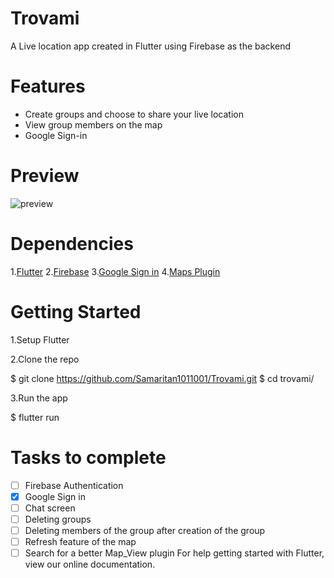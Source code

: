 # Trovami

A Live location app created in Flutter using Firebase as the backend 


# Features

- Create groups and choose to share your live location
- View group members on the map 
- Google Sign-in

# Preview

![preview](https://github.com/Samaritan1011001/Trovami/blob/master/ezgif.com-video-to-gif.gif)


# Dependencies

1.[Flutter](https://flutter.io/) 
2.[Firebase](https://firebase.google.com/) 
3.[Google Sign in](https://github.com/flutter/plugins/tree/master/packages/google_sign_in) 
4.[Maps Plugin](https://github.com/apptreesoftware/flutter_google_map_view) 

# Getting Started

1.Setup Flutter

2.Clone the repo

$ git clone https://github.com/Samaritan1011001/Trovami.git
$ cd trovami/

3.Run the app

$ flutter run


# Tasks to complete

- [ ] Firebase Authentication 
- [x] Google Sign in
- [ ] Chat screen 
- [ ] Deleting groups
- [ ] Deleting members of the group after creation of the group
- [ ] Refresh feature of the map 
- [ ] Search for a better Map_View plugin
For help getting started with Flutter, view our online
documentation.
